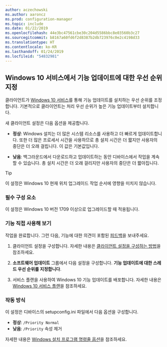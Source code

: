 ```yaml
---
author: aczechowski
ms.author: aaroncz
ms.prod: configuration-manager
ms.topic: include
ms.date: 01/22/2019
ms.openlocfilehash: 44e3bc47561cbe30c204d5586bbc8e03560b3c27
ms.sourcegitcommit: b8167a60fd6f2d8387b2db723976c0e2c4198d33
ms.translationtype: HT
ms.contentlocale: ko-KR
ms.lasthandoff: 01/24/2019
ms.locfileid: "54832981"
---
```

## <a name="bkmk_neo"></a> Windows 10 서비스에서 기능 업데이트에 대한 우선 순위 지정
<!--3734525-->

클라이언트가 [Windows 10 서비스](/sccm/osd/deploy-use/manage-windows-as-a-service)를 통해 기능 업데이트를 설치하는 우선 순위를 조정합니다. 기본적으로 클라이언트는 처리 우선 순위가 높은 기능 업데이트부터 설치합니다. 

새 클라이언트 설정은 다음 옵션을 제공합니다. 

- **정상**: Windows 설치는 더 많은 시스템 리소스를 사용하고 더 빠르게 업데이트합니다. 또한 더 많은 프로세서 시간을 사용하므로 총 설치 시간은 더 짧지만 사용자의 중단은 더 오래 걸립니다. 이 값은 기본값입니다.  

- **낮음**: 백그라운드에서 다운로드하고 업데이트하는 동안 디바이스에서 작업을 계속할 수 있습니다. 총 설치 시간은 더 오래 걸리지만 사용자의 중단은 더 짧아집니다.  

<!-- - **Not configured**: Configuration Manager doesn't make changes to the thread priority property in the setupconfig.ini configuration file.   -->


> [!Tip]  
> 이 설정은 Windows 10 현재 위치 업그레이드 작업 순서에 영향을 미치지 않습니다.  


### <a name="prerequisites"></a>필수 구성 요소

이 설정은 Windows 10 버전 1709 이상으로 업그레이드할 때 적용됩니다.  


### <a name="try-it-out"></a>기능 직접 사용해 보기

작업을 완료합니다. 그런 다음, 기능에 대한 의견이 포함된 [피드백](/sccm/core/understand/find-help#product-feedback)을 보내주세요.

1. 클라이언트 설정을 구성합니다. 자세한 내용은 [클라이언트 설정을 구성하는 방법](/sccm/core/clients/deploy/configure-client-settings)을 참조하세요.  

2. **소프트웨어 업데이트** 그룹에서 다음 설정을 구성합니다. **기능 업데이트에 대한 스레드 우선 순위를 지정합니다**.  

3. 서비스 플랜을 사용하여 Windows 10 기능 업데이트를 배포합니다. 자세한 내용은 [Windows 10 서비스 플랜](/sccm/osd/deploy-use/manage-windows-as-a-service#BKMK_ServicingPlan)을 참조하세요.  


### <a name="how-it-works"></a>작동 방식

이 설정은 디바이스의 setupconfig.ini 파일에서 다음 옵션을 구성합니다.

- **정상**: `/Priority Normal`
- **낮음**: `/Priority` 속성 제거

자세한 내용은 [Windows 설치 프로그램 명령줄 옵션](https://docs.microsoft.com/windows-hardware/manufacture/desktop/windows-setup-command-line-options)을 참조하세요.

